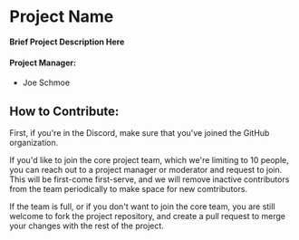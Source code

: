 # Project Name 
**Brief Project Description Here**

#### Project Manager:
- Joe Schmoe

## How to Contribute:
First, if you're in the Discord, make sure that you've joined the GitHub organization. 

If you'd like to  join the core project team, which we're limiting to 10 people, you can reach out to a project manager or moderator and request to join. This will be first-come first-serve, and we will remove inactive contributors from the team  periodically to make space for new comtributors.

If the team is full, or if you don't want to join the core team, you are still welcome to fork the project repository, and create a pull request to merge your changes with the rest of the project.

